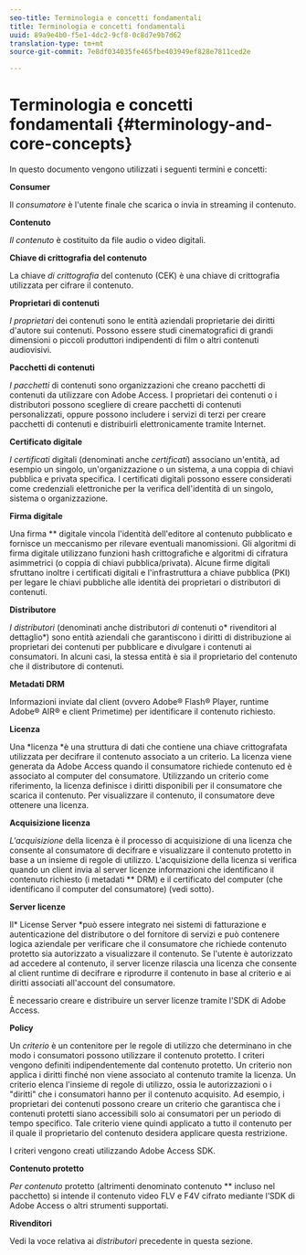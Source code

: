 ```yaml
---
seo-title: Terminologia e concetti fondamentali
title: Terminologia e concetti fondamentali
uuid: 89a9e4b0-f5e1-4dc2-9cf8-0c8d7e9b7d62
translation-type: tm+mt
source-git-commit: 7e8df034035fe465fbe403949ef828e7811ced2e

---
```



# Terminologia e concetti fondamentali {#terminology-and-core-concepts}

In questo documento vengono utilizzati i seguenti termini e concetti:

**Consumer**

Il *consumatore* è l&#39;utente finale che scarica o invia in streaming il contenuto.

**Contenuto**

*Il contenuto* è costituito da file audio o video digitali.

**Chiave di crittografia del contenuto**

La chiave *di crittografia* del contenuto (CEK) è una chiave di crittografia utilizzata per cifrare il contenuto.

**Proprietari di contenuti**

*I proprietari* dei contenuti sono le entità aziendali proprietarie dei diritti d&#39;autore sui contenuti. Possono essere studi cinematografici di grandi dimensioni o piccoli produttori indipendenti di film o altri contenuti audiovisivi.

**Pacchetti di contenuti**

*I pacchetti* di contenuti sono organizzazioni che creano pacchetti di contenuti da utilizzare con Adobe Access. I proprietari dei contenuti o i distributori possono scegliere di creare pacchetti di contenuti personalizzati, oppure possono includere i servizi di terzi per creare pacchetti di contenuti e distribuirli elettronicamente tramite Internet.

**Certificato digitale**

*I certificati* digitali (denominati anche *certificati*) associano un&#39;entità, ad esempio un singolo, un&#39;organizzazione o un sistema, a una coppia di chiavi pubblica e privata specifica. I certificati digitali possono essere considerati come credenziali elettroniche per la verifica dell&#39;identità di un singolo, sistema o organizzazione.

**Firma digitale**

Una firma ** digitale vincola l&#39;identità dell&#39;editore al contenuto pubblicato e fornisce un meccanismo per rilevare eventuali manomissioni. Gli algoritmi di firma digitale utilizzano funzioni hash crittografiche e algoritmi di cifratura asimmetrici (o coppia di chiavi pubblica/privata). Alcune firme digitali sfruttano inoltre i certificati digitali e l&#39;infrastruttura a chiave pubblica (PKI) per legare le chiavi pubbliche alle identità dei proprietari o distributori di contenuti.

**Distributore**

*I distributori* (denominati anche distributori *di* contenuti o* rivenditori al dettaglio*) sono entità aziendali che garantiscono i diritti di distribuzione ai proprietari dei contenuti per pubblicare e divulgare i contenuti ai consumatori. In alcuni casi, la stessa entità è sia il proprietario del contenuto che il distributore di contenuti.

**Metadati DRM**

Informazioni inviate dal client (ovvero Adobe® Flash® Player, runtime Adobe® AIR® e client Primetime) per identificare il contenuto richiesto.

**Licenza**

Una *licenza *è una struttura di dati che contiene una chiave crittografata utilizzata per decifrare il contenuto associato a un criterio. La licenza viene generata da Adobe Access quando il consumatore richiede contenuto ed è associato al computer del consumatore. Utilizzando un criterio come riferimento, la licenza definisce i diritti disponibili per il consumatore che scarica il contenuto. Per visualizzare il contenuto, il consumatore deve ottenere una licenza.

**Acquisizione licenza**

*L&#39;acquisizione* della licenza è il processo di acquisizione di una licenza che consente al consumatore di decifrare e visualizzare il contenuto protetto in base a un insieme di regole di utilizzo. L&#39;acquisizione della licenza si verifica quando un client invia al server licenze informazioni che identificano il contenuto richiesto (i metadati ** DRM) e il certificato del computer (che identificano il computer del consumatore) (vedi sotto).

**Server licenze**

Il* License Server *può essere integrato nei sistemi di fatturazione e autenticazione del distributore o del fornitore di servizi e può contenere logica aziendale per verificare che il consumatore che richiede contenuto protetto sia autorizzato a visualizzare il contenuto. Se l&#39;utente è autorizzato ad accedere al contenuto, il server licenze rilascia una licenza che consente al client runtime di decifrare e riprodurre il contenuto in base al criterio e ai diritti associati all&#39;account del consumatore.

È necessario creare e distribuire un server licenze tramite l&#39;SDK di Adobe Access.

**Policy**

Un *criterio* è un contenitore per le regole di utilizzo che determinano in che modo i consumatori possono utilizzare il contenuto protetto. I criteri vengono definiti indipendentemente dal contenuto protetto. Un criterio non applica i diritti finché non viene associato al contenuto tramite la licenza. Un criterio elenca l&#39;insieme di regole di utilizzo, ossia le autorizzazioni o i &quot;diritti&quot; che i consumatori hanno per il contenuto acquisito. Ad esempio, i proprietari dei contenuti possono creare un criterio che garantisca che i contenuti protetti siano accessibili solo ai consumatori per un periodo di tempo specifico. Tale criterio viene quindi applicato a tutto il contenuto per il quale il proprietario del contenuto desidera applicare questa restrizione.

I criteri vengono creati utilizzando Adobe Access SDK.

**Contenuto protetto**

*Per contenuto* protetto (altrimenti denominato contenuto ** incluso nel pacchetto) si intende il contenuto video FLV e F4V cifrato mediante l’SDK di Adobe Access o altri strumenti supportati.

**Rivenditori**

Vedi la voce relativa ai *distributori* precedente in questa sezione.

